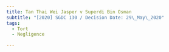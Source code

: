 ```yaml
---
title: Tan Thai Wei Jasper v Superdi Bin Osman
subtitle: "[2020] SGDC 130 / Decision Date: 29\_May\_2020"
tags:
  - Tort
  - Negligence

---
```

